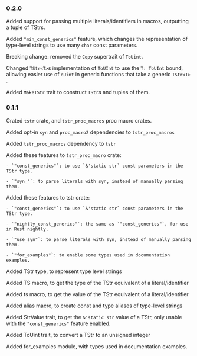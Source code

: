 ### 0.2.0

Added support for passing multiple literals/identifiers in macros, outputting a tuple of TStrs.

Added `"min_const_generics"` feature, which changes the representation of type-level strings to use many `char` const parameters.

Breaking change: removed the `Copy` supertrait of `ToUint`.

Changed `TStr<T>`s implementation of `ToUInt` to use the `T: ToUInt` bound, allowing easier use of `oUint` in generic functions that take a generic `TStr<T>` .

Added `MakeTStr` trait to construct `TStr`s and tuples of them.

### 0.1.1

Crated `tstr` crate, and `tstr_proc_macros` proc macro crates.

Added opt-in `syn` and `proc_macro2` dependencies to `tstr_proc_macros`

Added `tstr_proc_macros` dependency to `tstr`

Added these features to `tstr_proc_macro` crate:
    
    - `"const_generics"`: to use `&'static str` const parameters in the TStr type.
    
    - `"syn_"`: to parse literals with syn, instead of manually parsing them.

Added these features to tstr crate:
    
    - `"const_generics"`: to use `&'static str` const parameters in the TStr type.
    
    - `"nightly_const_generics"`: the same as `"const_generics"`, for use in Rust nightly.
    
    - `"use_syn"`: to parse literals with syn, instead of manually parsing them.
    
    - `"for_examples"`: to enable some types used in documentation examples.

Added TStr type, to represent type level strings

Added TS macro, to get the type of the TStr equivalent of a literal/identifier

Added ts macro, to get the value of the TStr equivalent of a literal/identifier

Added alias macro, to create const and type aliases of type-level strings

Added StrValue trait, to get the `&'static str` value of a TStr, only usable with the `"const_generics"`  feature enabled.

Added ToUint trait, to convert a TStr to an unsigned integer

Added for_examples module, with types used in documentation examples.